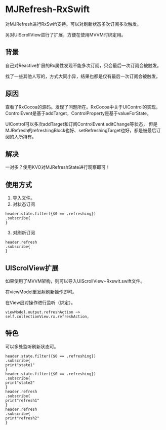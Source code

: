 # MJRefresh-RxSwift
对MJRefresh进行RxSwift支持。可以对刷新状态多次订阅多次触发。

另对UIScrollView进行了扩展，方便在使用MVVM时绑定用。

## 背景
自己对Reactive扩展的Rx属性发现不能多次订阅，只会最后一次订阅会被触发。

找了一些其他人写的，方式大同小异，结果也都是仅有最后一次订阅会被触发。

## 原因
查看了RxCocoa的源码。发现了问题所在。RxCocoa中关于UIControl的实现，ControlEvent是基于addTarget，ControlProperty是基于valueForState。

UIControl可以多次addTarget和订阅ControlEvent.editChange等状态，
但是MJRefresh的refreshingBlock也好、setRefreshingTarget也好，都是被最后订阅的人所持有。

## 解决
一对多？使用KVO对MJRefreshState进行观察即可！

## 使用方式

1. 导入文件。
2. 对状态订阅

```
header.state.filter({$0 == .refreshing})
.subscribe{
}
```
3. 对刷新订阅

```
header.refresh
.subscribe{
}
```

## UIScrolView扩展

如果使用了MVVM架构，则可以导入UIScrollView+Rxswit.swift文件。

在viewModel里发射刷新操作即可。

在View层对操作进行监听（绑定）。

```
viewModel.output.refreshAction ~> self.collectionView.rx.refreshAction,
```
## 特色

可以多处监听刷新状态可。
```
header.state.filter({$0 == .refreshing})
.subscribe{
print"state1"
}
header.state.filter({$0 == .refreshing})
.subscribe{
print"state2"
}
header.refresh
.subscribe{
print"refresh1"
}
header.refresh
.subscribe{
print"refresh2"
}
```



